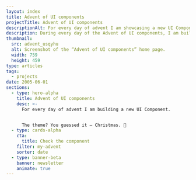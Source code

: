 ```yaml
---
layout: index
title: Advent of UI components
projectTitle: Advent of UI components
descriptionAlt: For every day of advent I am showcasing a new UI Component. The theme? You guessed it ― Christmas. 🎄
description: During every day of the Advent of UI components, I am building a new UI Component. The theme? You guessed it ― Christmas. 🎄
thumbnail:
  src: advent_usqyhu
  alt: Screenshot of the “Advent of UI components” home page.
  width: 759
  height: 459
type: articles
tags:
  - projects
date: 2005-06-01
sections:
  - type: hero-alpha
    title: Advent of UI components
    desc: >-
      For every day of advent I am building a new UI Component.


      The theme? You guessed it ― Christmas. 🎄
  - type: cards-alpha
    cta:
      title: Check the component
    filter: my-advent
    sorter: date
  - type: banner-beta
    banner: newsletter
    animate: true
---
```

